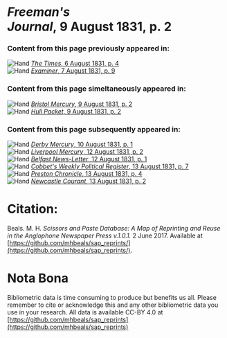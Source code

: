 # *Freeman's Journal*, 9 August 1831, p. 2  
  
### Content from this page previously appeared in:  
![Hand](http://scissorsandpaste.net/wp-content/uploads/2017/06/smallhandpointer.png) [*The Times*, 6 August 1831, p. 4](https://mhbeals.github.io/sap_html/The-Times/The-Times-6-August-1831-p-4)  
![Hand](http://scissorsandpaste.net/wp-content/uploads/2017/06/smallhandpointer.png) [*Examiner*, 7 August 1831, p. 9](https://mhbeals.github.io/sap_html/Examiner/Examiner-7-August-1831-p-9)  
  
### Content from this page simeltaneously appeared in:  
![Hand](http://scissorsandpaste.net/wp-content/uploads/2017/06/smallhandpointer.png) [*Bristol Mercury*, 9 August 1831, p. 2](https://mhbeals.github.io/sap_html/Bristol-Mercury/Bristol-Mercury-9-August-1831-p-2)  
![Hand](http://scissorsandpaste.net/wp-content/uploads/2017/06/smallhandpointer.png) [*Hull Packet*, 9 August 1831, p. 2](https://mhbeals.github.io/sap_html/Hull-Packet/Hull-Packet-9-August-1831-p-2)  
  
### Content from this page subsequently appeared in:  
![Hand](http://scissorsandpaste.net/wp-content/uploads/2017/06/smallhandpointer.png) [*Derby Mercury*, 10 August 1831, p. 1](https://mhbeals.github.io/sap_html/Derby-Mercury/Derby-Mercury-10-August-1831-p-1)  
![Hand](http://scissorsandpaste.net/wp-content/uploads/2017/06/smallhandpointer.png) [*Liverpool Mercury*, 12 August 1831, p. 2](https://mhbeals.github.io/sap_html/Liverpool-Mercury/Liverpool-Mercury-12-August-1831-p-2)  
![Hand](http://scissorsandpaste.net/wp-content/uploads/2017/06/smallhandpointer.png) [*Belfast News-Letter*, 12 August 1831, p. 1](https://mhbeals.github.io/sap_html/Belfast-News-Letter/Belfast-News-Letter-12-August-1831-p-1)  
![Hand](http://scissorsandpaste.net/wp-content/uploads/2017/06/smallhandpointer.png) [*Cobbet's Weekly Political Register*, 13 August 1831, p. 7](https://mhbeals.github.io/sap_html/Cobbet's-Weekly-Political-Register/Cobbet's-Weekly-Political-Register-13-August-1831-p-7)  
![Hand](http://scissorsandpaste.net/wp-content/uploads/2017/06/smallhandpointer.png) [*Preston Chronicle*, 13 August 1831, p. 4](https://mhbeals.github.io/sap_html/Preston-Chronicle/Preston-Chronicle-13-August-1831-p-4)  
![Hand](http://scissorsandpaste.net/wp-content/uploads/2017/06/smallhandpointer.png) [*Newcastle Courant*, 13 August 1831, p. 2](https://mhbeals.github.io/sap_html/Newcastle-Courant/Newcastle-Courant-13-August-1831-p-2)  


# Citation: 

Beals. M. H. *Scissors and Paste Database: A Map of Reprinting and Reuse in the Anglophone Newspaper Press v.1.0.1.* 2 June 2017. Available at [https://github.com/mhbeals/sap_reprints/](https://github.com/mhbeals/sap_reprints/). 

# Nota Bona

Bibliometric data is time consuming to produce but benefits us all. Please remember to cite or acknowledge this and any other bibliometric data you use in your research. All data is available CC-BY 4.0 at [https://github.com/mhbeals/sap_reprints](https://github.com/mhbeals/sap_reprints)
